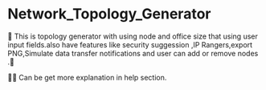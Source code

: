 # Network_Topology_Generator
 🛜
 This is topology generator with using node and office size that using user input fields.also have features like security suggession ,IP Rangers,export PNG,Simulate data transfer notifications and user can  add or remove nodes .🛜

✌🏼 Can be get more explanation in help section.
